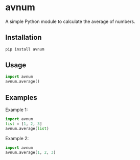 # avnum

A simple Python module to calculate the average of numbers.

## Installation

```bash
pip install avnum
```

## Usage

```python
import avnum
avnum.average()
```

## Examples

Example 1:
```python
import avnum
list = [1, 2, 3]
avnum.average(list)
```

Example 2:
```python
import avnum
avnum.average(1, 2, 3)
```
